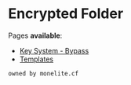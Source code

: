 # Encrypted Folder

Pages **available**:
* [Key System - Bypass](https://github.com/m0nelite/encrypted-folder/tree/main/key%20bypass)
* [Templates](https://github.com/m0nelite/encrypted-folder/tree/main/templates)

```owned by monelite.cf```
